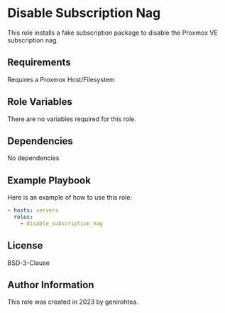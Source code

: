 Disable Subscription Nag
=========

This role installs a fake subscription package to disable the Proxmox VE subscription nag.

Requirements
------------

Requires a Proxmox Host/Filesystem

Role Variables
--------------

There are no variables required for this role.

Dependencies
------------

No dependencies

Example Playbook
----------------

Here is an example of how to use this role:

```yaml
- hosts: servers
  roles:
    - disable_subscription_nag
```

License
-------

BSD-3-Clause

Author Information
------------------

This role was created in 2023 by genirohtea.

